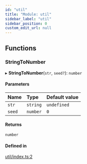 ```yaml
---
id: "util"
title: "Module: util"
sidebar_label: "util"
sidebar_position: 0
custom_edit_url: null
---
```


## Functions

### StringToNumber

▸ **StringToNumber**(`str`, `seed?`): `number`

#### Parameters

| Name | Type | Default value |
| :------ | :------ | :------ |
| `str` | `string` | `undefined` |
| `seed` | `number` | `0` |

#### Returns

`number`

#### Defined in

[util/index.ts:2](https://github.com/lucasdamianjohnson/DivineVoxelEngine/blob/596fa7391478620ed460dfb4856ff0a763b91c49/divinestar/rng/src/util/index.ts#L2)
